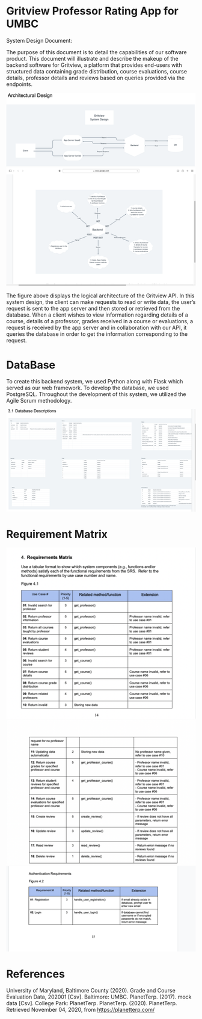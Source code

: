 # Gritview Professor Rating App for UMBC 

System Design Document:

The purpose of this document is to detail the capabilities of our software product. This document will illustrate and describe the makeup of the backend software 
for Gritview, a platform that provides end-users with structured data containing grade distribution, course evaluations, course details, professor details and 
reviews based on queries provided via the endpoints.

![](Architecture.png)
![](Architecture2.png)

The figure above displays the logical architecture of the Gritview API. In this system design, the client can make requests to read or write data, the user’s request is sent to the app server and then stored or retrieved from the database. When a client wishes to view information regarding details of a course, details of a professor, grades received in a course or evaluations, a request is received by the app server and in collaboration with our API, it queries the database in order to get the information corresponding to the request.

# DataBase 

To create this backend system, we used Python along with Flask which served as our web framework. To develop the database, we used PostgreSQL. Throughout the development of this system, we utilized the Agile Scrum methodology. 

![](Screen%20Shot%202021-10-09%20at%2010.20.02%20PM.png)

# Requirement Matrix

![](Screen%20Shot%202021-10-09%20at%2010.21.40%20PM.png)
![](Screen%20Shot%202021-10-09%20at%2010.22.18%20PM.png)
![](Screen%20Shot%202021-10-09%20at%2010.22.45%20PM.png)



# References

University of Maryland, Baltimore County (2020). Grade and Course Evaluation Data, 202001 [Csv]. Baltimore: UMBC.
PlanetTerp. (2017). mock data [Csv]. College Park: PlanetTerp.
PlanetTerp. (2020). PlanetTerp. Retrieved November 04, 2020, from https://planetterp.com/

